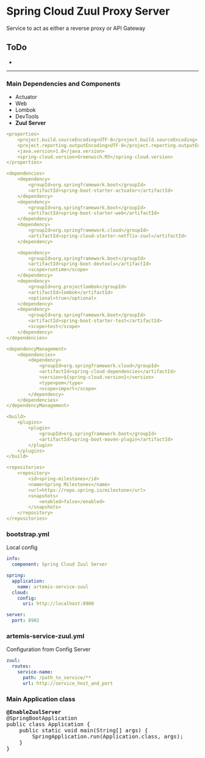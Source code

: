 # Spring Cloud Zuul Proxy Server
Service to act as either a reverse proxy or API Gateway

## ToDo
*

----

### Main Dependencies and Components
* Actuator
* Web
* Lombok
* DevTools
* <b>Zuul Server</b>
```yml
<properties>
    <project.build.sourceEncoding>UTF-8</project.build.sourceEncoding>
    <project.reporting.outputEncoding>UTF-8</project.reporting.outputEncoding>
    <java.version>1.8</java.version>
    <spring-cloud.version>Greenwich.M3</spring-cloud.version>
</properties>

<dependencies>
    <dependency>
        <groupId>org.springframework.boot</groupId>
        <artifactId>spring-boot-starter-actuator</artifactId>
    </dependency>
    <dependency>
        <groupId>org.springframework.boot</groupId>
        <artifactId>spring-boot-starter-web</artifactId>
    </dependency>
    <dependency>
        <groupId>org.springframework.cloud</groupId>
        <artifactId>spring-cloud-starter-netflix-zuul</artifactId>
    </dependency>

    <dependency>
        <groupId>org.springframework.boot</groupId>
        <artifactId>spring-boot-devtools</artifactId>
        <scope>runtime</scope>
    </dependency>
    <dependency>
        <groupId>org.projectlombok</groupId>
        <artifactId>lombok</artifactId>
        <optional>true</optional>
    </dependency>
    <dependency>
        <groupId>org.springframework.boot</groupId>
        <artifactId>spring-boot-starter-test</artifactId>
        <scope>test</scope>
    </dependency>
</dependencies>

<dependencyManagement>
    <dependencies>
        <dependency>
            <groupId>org.springframework.cloud</groupId>
            <artifactId>spring-cloud-dependencies</artifactId>
            <version>${spring-cloud.version}</version>
            <type>pom</type>
            <scope>import</scope>
        </dependency>
    </dependencies>
</dependencyManagement>

<build>
    <plugins>
        <plugin>
            <groupId>org.springframework.boot</groupId>
            <artifactId>spring-boot-maven-plugin</artifactId>
        </plugin>
    </plugins>
</build>

<repositories>
    <repository>
        <id>spring-milestones</id>
        <name>Spring Milestones</name>
        <url>https://repo.spring.io/milestone</url>
        <snapshots>
            <enabled>false</enabled>
        </snapshots>
    </repository>
</repositories>
```

### bootstrap.yml
Local config
```yaml
info:
  component: Spring Cloud Zuul Server

spring:
  application:
    name: artemis-service-zuul
  cloud:
    config:
      uri: http://localhost:8900

server:
  port: 8902
```

### artemis-service-zuul.yml
Configuration from Config Server
```yaml
zuul:
  routes:
    service-name:
      path: /path_to_service/**
      url: http://service_host_and_port   
```

### Main Application class
<pre>
<b>@EnableZuulServer</b>
@SpringBootApplication
public class Application {
    public static void main(String[] args) {
        SpringApplication.run(Application.class, args);
    }
}        
</pre>